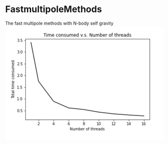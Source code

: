 # FastmultipoleMethods
The fast multipole methods with N-body self gravity
![Image text](https://github.com/technic960183/FastmultipoleMethods/blob/main/Figure/T_N_thr.png)
